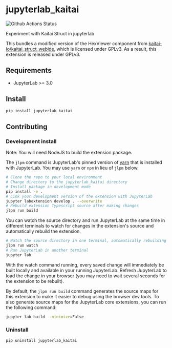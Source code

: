 # jupyterlab_kaitai

![Github Actions Status](https://github.com/matthewturk/jupyterlab_kaitai/workflows/Build/badge.svg)

Experiment with Kaitai Struct in jupyterlab

This bundles a modified version of the HexViewer component from [kaitai-io/kaitai_struct_webide](https://github.com/kaitai-io/kaitai_struct_webide), which is licensed under GPLv3.  As a result, this extension is released under GPLv3.


## Requirements

* JupyterLab >= 3.0

## Install

```bash
pip install jupyterlab_kaitai
```


## Contributing

### Development install

Note: You will need NodeJS to build the extension package.

The `jlpm` command is JupyterLab's pinned version of
[yarn](https://yarnpkg.com/) that is installed with JupyterLab. You may use
`yarn` or `npm` in lieu of `jlpm` below.

```bash
# Clone the repo to your local environment
# Change directory to the jupyterlab_kaitai directory
# Install package in development mode
pip install -e .
# Link your development version of the extension with JupyterLab
jupyter labextension develop . --overwrite
# Rebuild extension Typescript source after making changes
jlpm run build
```

You can watch the source directory and run JupyterLab at the same time in different terminals to watch for changes in the extension's source and automatically rebuild the extension.

```bash
# Watch the source directory in one terminal, automatically rebuilding when needed
jlpm run watch
# Run JupyterLab in another terminal
jupyter lab
```

With the watch command running, every saved change will immediately be built locally and available in your running JupyterLab. Refresh JupyterLab to load the change in your browser (you may need to wait several seconds for the extension to be rebuilt).

By default, the `jlpm run build` command generates the source maps for this extension to make it easier to debug using the browser dev tools. To also generate source maps for the JupyterLab core extensions, you can run the following command:

```bash
jupyter lab build --minimize=False
```

### Uninstall

```bash
pip uninstall jupyterlab_kaitai
```
